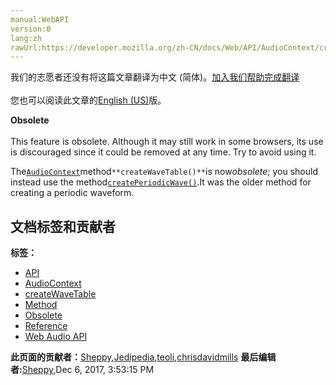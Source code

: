```yaml
---
manual:WebAPI
version:0
lang:zh
rawUrl:https://developer.mozilla.org/zh-CN/docs/Web/API/AudioContext/createWaveTable
---
```




<bdi>我们的志愿者还没有将这篇文章翻译为<bdi>中文 (简体)</bdi>。[加入我们帮助完成翻译](%22996 "")<br></br>您也可以阅读此文章的[English (US)](%14150 "")版。</bdi>






**Obsolete**<br></br>This feature is obsolete. Although it may still work in some browsers, its use is discouraged since it could be removed at any time. Try to avoid using it.





The[`AudioContext`](%3818 "The AudioContext interface represents an audio-processing graph built from audio modules linked together, each represented by an AudioNode. An audio context controls both the creation of the nodes it contains and the execution of the audio processing, or decoding. You need to create an AudioContext before you do anything else, as everything happens inside a context.")method`**createWaveTable()**`is now<em>obsolete</em>; you should instead use the method[`createPeriodicWave()`](%14151 "The createPeriodicWave() method of the BaseAudioContext Interface is used to create a PeriodicWave, which is used to define a periodic waveform that can be used to shape the output of an OscillatorNode.").It was the older method for creating a periodic waveform.




## 文档标签和贡献者
**标签：**
* [API](%50 "")
* [AudioContext](%3840 "")
* [createWaveTable](%22997 "")
* [Method](%14476 "")
* [Obsolete](%5507 "")
* [Reference](%3381 "")
* [Web Audio API](%3830 "")

**此页面的贡献者：**[Sheppy](%405 ""),[Jedipedia](%4038 ""),[teoli](%160 ""),[chrisdavidmills](%3495 "")
**最后编辑者:**[Sheppy](%405 ""),<time>Dec 6, 2017, 3:53:15 PM</time>


